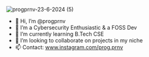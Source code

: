 ![progprnv-23-6-2024 (5)](https://github.com/progprnv/progprnv/assets/145828371/662729b7-2ca0-4992-a6c3-2315650585d4)


- 👋 Hi, I’m @progprnv
- 👀 I’m a Cybersecurity Enthusiastic & a FOSS Dev
- 🌱 I’m currently learning B.Tech CSE
- 💞️ I’m looking to collaborate on projects in my niche
- 📫 Contact: www.instagram.com/prog.prnv

<!---
progprnv/progprnv is a ✨ special ✨ repository because its `README.md` (this file) appears on your GitHub profile.
You can click the Preview link to take a look at your changes.
--->

